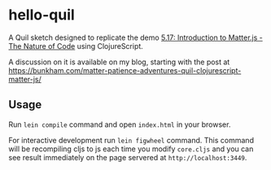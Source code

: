 # hello-quil

A Quil sketch designed to replicate the demo [5.17: Introduction to Matter.js - The Nature of Code](https://www.youtube.com/watch?v=urR596FsU68) using ClojureScript.

A discussion on it is available on my blog, starting with the post at https://bunkham.com/matter-patience-adventures-quil-clojurescript-matter-js/

## Usage

Run `lein compile` command and open `index.html` in your browser.

For interactive development run `lein figwheel` command. This command will be recompiling cljs to js each time you modify `core.cljs` and you can see result immediately on the page servered at `http://localhost:3449`.
